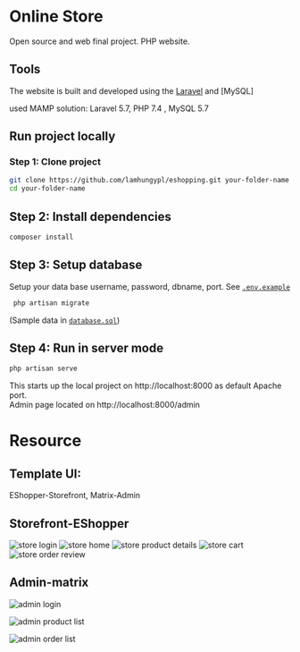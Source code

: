 # Online Store

Open source and web final project. PHP website.

## Tools

The website is built and developed using the [Laravel](https://laravel.com/) and [MySQL]

used MAMP solution: Laravel 5.7, PHP 7.4 , MySQL 5.7

## Run project locally

### Step 1: Clone project

```sh
git clone https://github.com/lamhungypl/eshopping.git your-folder-name
cd your-folder-name
```

## Step 2: Install dependencies

```sh
composer install
```

## Step 3: Setup database

Setup your data base username, password, dbname, port. See [`.env.example`](./.env.example)

```sh
 php artisan migrate
```

(Sample data in [`database.sql`](./database/180720201208.sql))

## Step 4: Run in server mode

```sh
php artisan serve
```

This starts up the local project on http://localhost:8000 as default Apache port.
<br/>
Admin page located on http://localhost:8000/admin

# Resource

## Template UI:

EShopper-Storefront, Matrix-Admin

## Storefront-EShopper

![store login](./template/images/php-login.png)
![store home](./template/images/php-home.png)
![store product details](./template/images/php-product-detail.png)
![store cart](./template/images/php-cart.png)
![store order review](./template/images/php-order-review.png)

## Admin-matrix

![admin login](./template/images/php-admin-login.png)

![admin product list](./template/images/php-admin-product.png)

![admin order list](./template/images/php-admin-orders.png)
